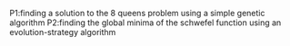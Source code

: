 P1:finding a solution to the 8 queens problem using a simple genetic algorithm
P2:finding the global minima of the schwefel function using an evolution-strategy algorithm
